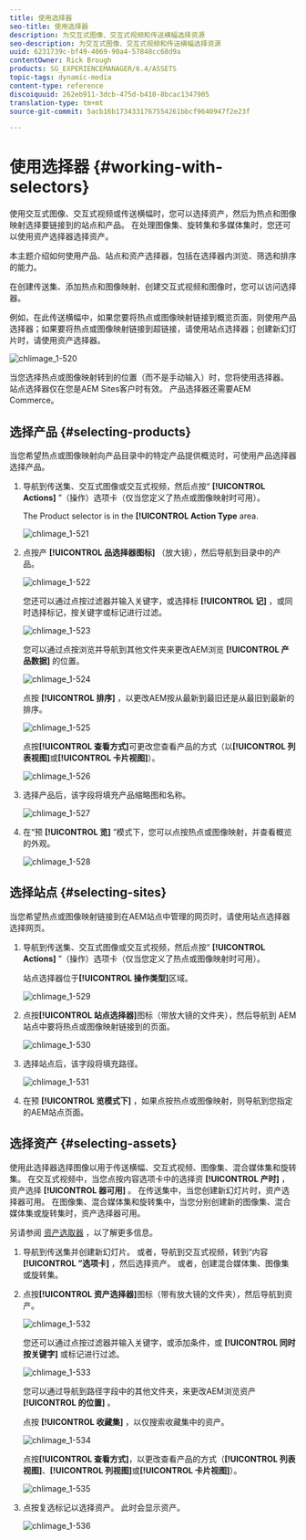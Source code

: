 ```yaml
---
title: 使用选择器
seo-title: 使用选择器
description: 为交互式图像、交互式视频和传送横幅选择资源
seo-description: 为交互式图像、交互式视频和传送横幅选择资源
uuid: 6231739c-bf49-4069-90a4-57848cc68d9a
contentOwner: Rick Brough
products: SG_EXPERIENCEMANAGER/6.4/ASSETS
topic-tags: dynamic-media
content-type: reference
discoiquuid: 262eb911-3dcb-475d-b410-8bcac1347905
translation-type: tm+mt
source-git-commit: 5acb16b1734331767554261bbcf9640947f2e23f

---
```



# 使用选择器 {#working-with-selectors}

使用交互式图像、交互式视频或传送横幅时，您可以选择资产，然后为热点和图像映射选择要链接到的站点和产品。 在处理图像集、旋转集和多媒体集时，您还可以使用资产选择器选择资产。

本主题介绍如何使用产品、站点和资产选择器，包括在选择器内浏览、筛选和排序的能力。

在创建传送集、添加热点和图像映射、创建交互式视频和图像时，您可以访问选择器。

例如，在此传送横幅中，如果您要将热点或图像映射链接到概览页面，则使用产品选择器；如果要将热点或图像映射链接到超链接，请使用站点选择器；创建新幻灯片时，请使用资产选择器。

![chlimage_1-520](assets/chlimage_1-520.png)

当您选择热点或图像映射转到的位置（而不是手动输入）时，您将使用选择器。 站点选择器仅在您是AEM Sites客户时有效。 产品选择器还需要AEM Commerce。

## 选择产品 {#selecting-products}

当您希望热点或图像映射向产品目录中的特定产品提供概览时，可使用产品选择器选择产品。

1. 导航到传送集、交互式图像或交互式视频，然后点按“ **[!UICONTROL Actions]** ”（操作）选项卡（仅当您定义了热点或图像映射时可用）。

   The Product selector is in the **[!UICONTROL Action Type** area.

   ![chlimage_1-521](assets/chlimage_1-521.png)

1. 点按产 **[!UICONTROL 品选择器图标]** （放大镜），然后导航到目录中的产品。

   ![chlimage_1-522](assets/chlimage_1-522.png)

   您还可以通过点按过滤器并输入关键字，或选择标 **[!UICONTROL 记]** ，或同时选择标记，按关键字或标记进行过滤。

   ![chlimage_1-523](assets/chlimage_1-523.png)

   您可以通过点按浏览并导航到其他文件夹来更改AEM浏览 **[!UICONTROL 产品数据]** 的位置。

   ![chlimage_1-524](assets/chlimage_1-524.png)

   点按 **[!UICONTROL 排序]** ，以更改AEM按从最新到最旧还是从最旧到最新的排序。

   ![chlimage_1-525](assets/chlimage_1-525.png)

   点按&#x200B;**[!UICONTROL 查看方式]**&#x200B;可更改您查看产品的方式（以&#x200B;**[!UICONTROL 列表视图]**&#x200B;或&#x200B;**[!UICONTROL 卡片视图]**）。

   ![chlimage_1-526](assets/chlimage_1-526.png)

1. 选择产品后，该字段将填充产品缩略图和名称。

   ![chlimage_1-527](assets/chlimage_1-527.png)

1. 在“预 **[!UICONTROL 览]** ”模式下，您可以点按热点或图像映射，并查看概览的外观。

   ![chlimage_1-528](assets/chlimage_1-528.png)

## 选择站点 {#selecting-sites}

当您希望热点或图像映射链接到在AEM站点中管理的网页时，请使用站点选择器选择网页。

1. 导航到传送集、交互式图像或交互式视频，然后点按“ **[!UICONTROL Actions]** ”（操作）选项卡（仅当您定义了热点或图像映射时可用）。

   站点选择器位于&#x200B;**[!UICONTROL 操作类型]**&#x200B;区域。

   ![chlimage_1-529](assets/chlimage_1-529.png)

1. 点按&#x200B;**[!UICONTROL 站点选择器]**&#x200B;图标（带放大镜的文件夹），然后导航到 AEM 站点中要将热点或图像映射链接到的页面。

   ![chlimage_1-530](assets/chlimage_1-530.png)

1. 选择站点后，该字段将填充路径。

   ![chlimage_1-531](assets/chlimage_1-531.png)

1. 在预 **[!UICONTROL 览模式下]** ，如果点按热点或图像映射，则导航到您指定的AEM站点页面。

## 选择资产 {#selecting-assets}

使用此选择器选择图像以用于传送横幅、交互式视频、图像集、混合媒体集和旋转集。 在交互式视频中，当您点按内容选项卡中的选择资 **[!UICONTROL 产时]** ，资产选择 **[!UICONTROL 器可用]** 。 在传送集中，当您创建新幻灯片时，资产选择器可用。 在图像集、混合媒体集和旋转集中，当您分别创建新的图像集、混合媒体集或旋转集时，资产选择器可用。

另请参阅 [资产选取器](asset-selector.md) ，以了解更多信息。

1. 导航到传送集并创建新幻灯片。 或者，导航到交互式视频，转到“内容 **[!UICONTROL ”选项卡]** ，然后选择资产。 或者，创建混合媒体集、图像集或旋转集。
1. 点按&#x200B;**[!UICONTROL 资产选择器]**&#x200B;图标（带有放大镜的文件夹），然后导航到资产。

   ![chlimage_1-532](assets/chlimage_1-532.png)

   您还可以通过点按过滤器并输入关键字，或添加条件，或 **[!UICONTROL 同时按关键字]** 或标记进行过滤。

   ![chlimage_1-533](assets/chlimage_1-533.png)

   您可以通过导航到路径字段中的其他文件夹，来更改AEM浏览资产 **[!UICONTROL 的位置]** 。

   点按 **[!UICONTROL 收藏集]** ，以仅搜索收藏集中的资产。

   ![chlimage_1-534](assets/chlimage_1-534.png)

   点按&#x200B;**[!UICONTROL 查看方式]**，以更改查看产品的方式（**[!UICONTROL 列表视图]**、**[!UICONTROL 列视图]**&#x200B;或&#x200B;**[!UICONTROL 卡片视图]**）。

   ![chlimage_1-535](assets/chlimage_1-535.png)

1. 点按复选标记以选择资产。 此时会显示资产。

   ![chlimage_1-536](assets/chlimage_1-536.png)


